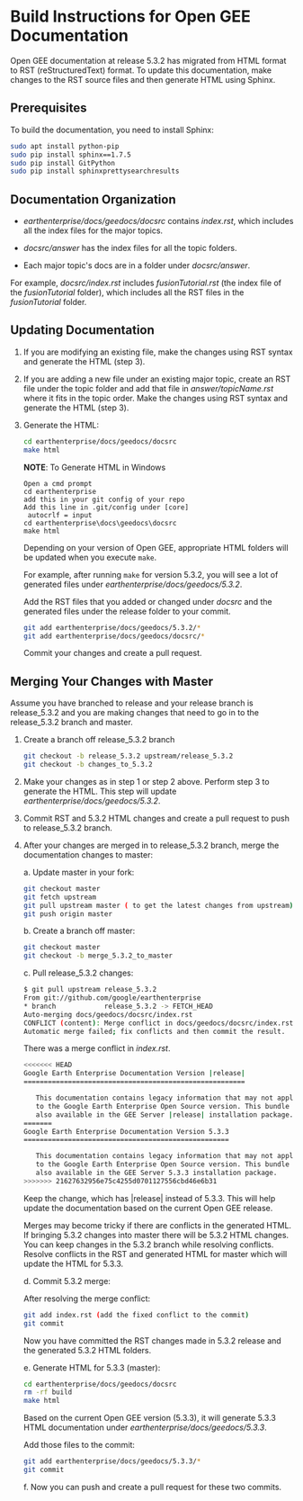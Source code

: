 # Build Instructions for Open GEE Documentation

Open GEE documentation at release 5.3.2 has migrated from HTML format to RST
(reStructuredText) format. To update this documentation, make changes to the RST
source files and then generate HTML using Sphinx.

## Prerequisites

To build the documentation, you need to install Sphinx:

```bash
sudo apt install python-pip
sudo pip install sphinx==1.7.5
sudo pip install GitPython
sudo pip install sphinxprettysearchresults
```

## Documentation Organization

* _earthenterprise/docs/geedocs/docsrc_ contains _index.rst_, which includes
   all the index files for the major topics.

* _docsrc/answer_ has the index files for all the topic folders.

* Each major topic's docs are in a folder under _docsrc/answer_.

For example, _docsrc/index.rst_ includes _fusionTutorial.rst_ (the index file of
the _fusionTutorial_ folder), which includes all the RST files in the
_fusionTutorial_ folder.

## Updating Documentation

1. If you are modifying an existing file, make the changes using RST
   syntax and generate the HTML (step 3).

2. If you are adding a new file under an existing major topic, create an RST
   file under the topic folder and add that file in _answer/topicName.rst_
   where it fits in the topic order. Make the changes using RST syntax and
   generate the HTML (step 3).

3. Generate the HTML:

   ```bash
   cd earthenterprise/docs/geedocs/docsrc
   make html
   ```

   **NOTE**: To Generate HTML in Windows
   ```
   Open a cmd prompt
   cd earthenterprise
   add this in your git config of your repo
   Add this line in .git/config under [core]
    autocrlf = input
   cd earthenterprise\docs\geedocs\docsrc
   make html
   ```


   Depending on your version of Open GEE, appropriate HTML folders will be
   updated when you execute `make`.

   For example, after running `make` for version 5.3.2, you will see a lot of
   generated files under _earthenterprise/docs/geedocs/5.3.2_.

   Add the RST files that you added or changed under _docsrc_ and the generated
   files under the release folder to your commit.

   ```bash
   git add earthenterprise/docs/geedocs/5.3.2/*
   git add earthenterprise/docs/geedocs/docsrc/*
   ```

    Commit your changes and create a pull request.

## Merging Your Changes with Master

Assume you have branched to release and your release branch is release_5.3.2
and you are making changes that need to go in to the release_5.3.2
branch and master.

1. Create a branch off release_5.3.2 branch

   ```bash
   git checkout -b release_5.3.2 upstream/release_5.3.2
   git checkout -b changes_to_5.3.2
   ```

2. Make your changes as in step 1 or step 2 above. Perform step 3 to generate
   the HTML. This step will update _earthenterprise/docs/geedocs/5.3.2_.

3. Commit RST and 5.3.2 HTML changes and create a pull request to push to
   release_5.3.2 branch.

4. After your changes are merged in to release_5.3.2 branch, merge the
   documentation changes to master:

   a. Update master in your fork:

      ```bash
      git checkout master
      git fetch upstream
      git pull upstream master ( to get the latest changes from upstream)
      git push origin master
      ```

   b. Create a branch off master:

      ```bash
      git checkout master
      git checkout -b merge_5.3.2_to_master
      ```

   c. Pull release_5.3.2 changes:

      ```bash
      $ git pull upstream release_5.3.2
      From git://github.com/google/earthenterprise
      * branch            release_5.3.2 -> FETCH_HEAD
      Auto-merging docs/geedocs/docsrc/index.rst
      CONFLICT (content): Merge conflict in docs/geedocs/docsrc/index.rst
      Automatic merge failed; fix conflicts and then commit the result.
      ```

      There was a merge conflict in _index.rst_.

      ```bash
      <<<<<<< HEAD
      Google Earth Enterprise Documentation Version |release|
      =======================================================

         This documentation contains legacy information that may not apply
         to the Google Earth Enterprise Open Source version. This bundle is
         also available in the GEE Server |release| installation package.
      =======
      Google Earth Enterprise Documentation Version 5.3.3
      ===================================================

         This documentation contains legacy information that may not apply
         to the Google Earth Enterprise Open Source version. This bundle is
         also available in the GEE Server 5.3.3 installation package.
      >>>>>>> 21627632956e75c4255d0701127556cbd46e6b31
      ```

      Keep the change, which has |release| instead of 5.3.3. This will help
      update the documentation based on the current Open GEE release.

      Merges may become tricky if there are conflicts in the generated HTML.
      If bringing 5.3.2 changes into master there will be 5.3.2
      HTML changes. You can keep changes in the 5.3.2 branch while resolving
      conflicts. Resolve conflicts in the RST and generated HTML for master
      which will update the HTML for 5.3.3.

   d. Commit 5.3.2 merge:

      After resolving the merge conflict:

      ```bash
      git add index.rst (add the fixed conflict to the commit)
      git commit
      ```

      Now you have committed the RST changes made in 5.3.2 release and the
      generated 5.3.2 HTML folders.

   e. Generate HTML for 5.3.3 (master):

    ```bash
    cd earthenterprise/docs/geedocs/docsrc
    rm -rf build
    make html
    ```

    Based on the current Open GEE version (5.3.3), it will generate 5.3.3 HTML
    documentation under _earthenterprise/docs/geedocs/5.3.3_.

    Add those files to the commit:

    ```bash
    git add earthenterprise/docs/geedocs/5.3.3/*
    git commit
    ```

   f. Now you can push and create a pull request for these two commits.
